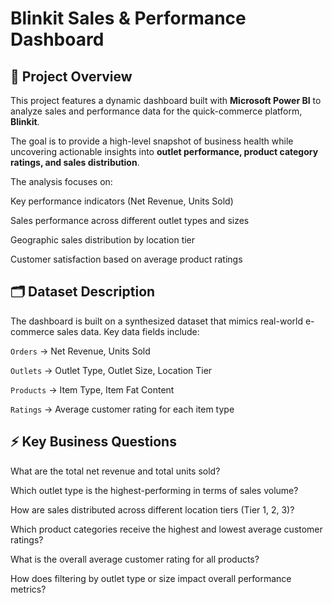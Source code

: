 # Blinkit Sales & Performance Dashboard
## 📌 Project Overview
This project features a dynamic dashboard built with **Microsoft Power BI** to analyze sales and performance data for the quick-commerce platform, **Blinkit**.

The goal is to provide a high-level snapshot of business health while uncovering actionable insights into **outlet performance, product category ratings, and sales distribution**.

The analysis focuses on:

Key performance indicators (Net Revenue, Units Sold)

Sales performance across different outlet types and sizes

Geographic sales distribution by location tier

Customer satisfaction based on average product ratings

## 🗂 Dataset Description
The dashboard is built on a synthesized dataset that mimics real-world e-commerce sales data. Key data fields include:

`Orders` → Net Revenue, Units Sold

`Outlets` → Outlet Type, Outlet Size, Location Tier

`Products` → Item Type, Item Fat Content

`Ratings` → Average customer rating for each item type

## ⚡ Key Business Questions

What are the total net revenue and total units sold?

Which outlet type is the highest-performing in terms of sales volume?

How are sales distributed across different location tiers (Tier 1, 2, 3)?

Which product categories receive the highest and lowest average customer ratings?

What is the overall average customer rating for all products?

How does filtering by outlet type or size impact overall performance metrics?
